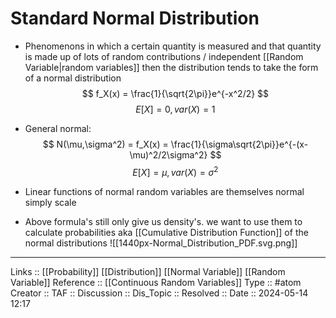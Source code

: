 # Standard Normal Distribution

- Phenomenons in which a certain quantity is measured and that quantity is made up of lots of random contributions / independent [[Random Variable|random variables]] then the distribution tends to take the form of a normal distribution
$$
f_X(x) = \frac{1}{\sqrt{2\pi}}e^{-x^2/2}
$$
$$
E[X] = 0, var(X) = 1
$$

- General normal:
$$
N(\mu,\sigma^2) = f_X(x) = \frac{1}{\sigma\sqrt{2\pi}}e^{-(x-\mu)^2/2\sigma^2}
$$
$$
E[X] = \mu, var(X) = \sigma^2
$$
- Linear functions of normal random variables are themselves normal simply scale
- Above formula's still only give us density's. we want to use them to calculate probabilities aka [[Cumulative Distribution Function]] of the normal distributions
![[1440px-Normal_Distribution_PDF.svg.png]]

---
Links :: [[Probability]] [[Distribution]] [[Normal Variable]] [[Random Variable]]
Reference :: [[Continuous Random Variables]]
Type :: #atom
Creator ::
TAF ::
Discussion ::
Dis_Topic :: 
Resolved ::
Date :: 2024-05-14 12:17
